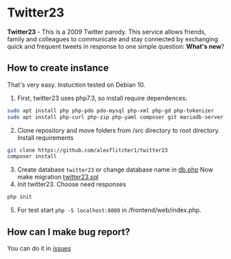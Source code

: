 # Twitter23
**Twitter23** - This is a 2009 Twitter parody. This service allows friends, family and colleagues to communicate and stay connected by exchanging quick and frequent tweets in response to one simple question: **What's new**? 

## How to create instance
That's very easy. Instuction tested on Debian 10.
1) First, twitter23 uses php7.3, so install require dependences:
```bash
sudo apt install php php-pdo pdo-mysql php-xml php-gd php-tokenizer
sudo apt install php-curl php-zip php-yaml composer git mariadb-server
```
2) Clone repository and move folders from /src directory to root directory. Install requirements
```bash
git clone https://github.com/alexflitcher1/twitter23
composer install
```
3) Create database `twitter23` or change database name in [db.php](http://github.com/alexflitcher1/twitter23/blob/master/src/frontend/config/db.php  "db.php")
Now make migration [twitter23.sql](http://github.com/alexflitcher1/twitter23/blob/master/mysql/twitter23.sql "twitter23.sql")
4) Init twitter23. Choose need responses
```bash
php init
```
5) For test start `php -S localhost:8080` in /frontend/web/index.php.

## How can I make bug report?
You can do it in [issues](https://github.com/alexflitcher1/twitter23/issues "issues")
